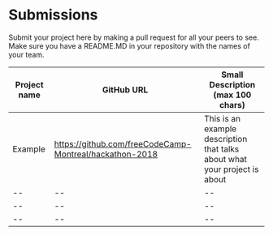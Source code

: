 # Submissions

Submit your project here by making a pull request for all your peers to see. Make sure you have a README.MD in your repository with the names of your team.

| Project name | GitHub URL | Small Description (max 100 chars)|
| -- | -- | --|
| Example | https://github.com/freeCodeCamp-Montreal/hackathon-2018 | This is an example description that talks about what your project is about |
| -- | -- | --|
| -- | -- | --|
| -- | -- | --|
